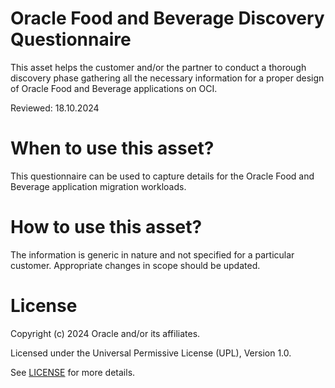 # Oracle Food and Beverage Discovery Questionnaire

This asset helps the customer and/or the partner to conduct a thorough discovery phase gathering all the necessary information for a proper design of Oracle Food and Beverage applications on OCI.

Reviewed: 18.10.2024

# When to use this asset?

This questionnaire can be used to capture details for the Oracle Food and Beverage application migration workloads.

# How to use this asset?

The information is generic in nature and not specified for a particular customer. Appropriate changes in scope should be updated.

# License

Copyright (c) 2024 Oracle and/or its affiliates.

Licensed under the Universal Permissive License (UPL), Version 1.0.

See [LICENSE](LICENSE) for more details.



